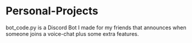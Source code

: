 # Personal-Projects
bot_code.py is a Discord Bot I made for my friends that announces when someone joins a voice-chat plus some extra features.
